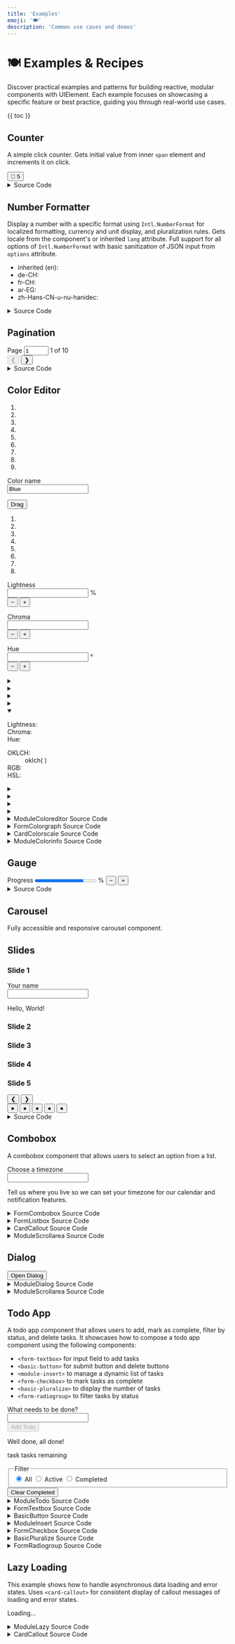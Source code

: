 ```yaml
---
title: 'Examples'
emoji: '🍽️'
description: 'Common use cases and demos'
---
```


<section-hero>

# 🍽️ Examples & Recipes

<div>
  <p class="lead">Discover practical examples and patterns for building reactive, modular components with UIElement. Each example focuses on showcasing a specific feature or best practice, guiding you through real-world use cases.</p>
  {{ toc }}
</div>
</section-hero>

<section>

## Counter

A simple click counter. Gets initial value from inner `span` element and increments it on click.

<module-demo>
  <div class="preview">
    <basic-counter>
       <button type="button">💐 <span>5</span></button>
    </basic-counter>
  </div>
  <details>
    <summary>Source Code</summary>
    <module-lazy src="./examples/basic-counter.html">
      <card-callout>
        <p class="loading" role="status" aria-live="polite">Loading...</p>
        <p class="error" role="alert" aria-live="assertive" hidden></p>
      </card-callout>
    </module-lazy>
  </details>
</module-demo>

</section>

<section>

## Number Formatter

Display a number with a specific format using `Intl.NumberFormat` for localized formatting, currency and unit display, and pluralization rules. Gets locale from the component's or inherited `lang` attribute. Full support for all options of `Intl.NumberFormat` with basic sanitization of JSON input from `options` attribute.

<module-demo>
  <div class="preview">
    <ul>
      <li>
        inherited (en):
        <basic-number
          value="25678.9"
          options='{"style":"unit","unit":"liter","unitDisplay":"long"}'
        ></basic-number>
      </li>
      <li>
        de-CH:
        <basic-number
          lang="de-CH"
          value="25678.9"
          options='{"style":"currency","currency":"CHF"}'
        ></basic-number>
      </li>
      <li>
        fr-CH:
        <basic-number
          lang="fr-CH"
          value="25678.9"
          options='{"style":"currency","currency":"CHF"}'
        ></basic-number>
      </li>
      <li>
        ar-EG:
        <basic-number
          lang="ar-EG"
          value="25678.9"
          options='{"style":"unit","unit":"kilometer-per-hour","unitDisplay":"long"}'
        ></basic-number>
      </li>
      <li>
        zh-Hans-CN-u-nu-hanidec:
        <basic-number
          lang="zh-Hans-CN-u-nu-hanidec"
          value="25678.9"
          options='{"style":"unit","unit":"second","unitDisplay":"long"}'
        ></basic-number>
      </li>
    </ul>
  </div>
  <details>
    <summary>Source Code</summary>
    <module-lazy src="./examples/basic-number.html">
      <card-callout>
        <p class="loading" role="status" aria-live="polite">Loading...</p>
        <p class="error" role="alert" aria-live="assertive" hidden></p>
      </card-callout>
    </module-lazy>
  </details>
</module-demo>

</section>

<section>

## Pagination

<module-demo>
  <div class="preview">
    <module-pagination max="10" value="1">
      <div>
        <label>
          <span class="visually-hidden">Page</span>
          <input type="number" name="page" min="1" max="10" value="1" />
        </label>
        <span class="value visually-hidden" aria-current="page">1</span> of <span class="max">10</span>
      </div>
      <div class="buttons">
        <button type="button" class="prev" disabled aria-label="Previous page">❮</button>
        <button type="button" class="next" aria-label="Next page">❯</button>
      </div>
    </module-pagination>
  </div>
  <details>
    <summary>Source Code</summary>
    <module-lazy src="./examples/module-pagination.html">
      <card-callout>
        <p class="loading" role="status" aria-live="polite">Loading...</p>
        <p class="error" role="alert" aria-live="assertive" hidden></p>
      </card-callout>
    </module-lazy>
  </details>
</module-demo>

</section>

<section>

## Color Editor

<module-demo>
  <div class="preview">
    <module-coloreditor color="oklch(.48 .23 263)" name="Blue">
      <card-colorscale class="scale tiny">
        <ol role="presentation">
          <li class="lighten80"></li>
          <li class="lighten60"></li>
          <li class="lighten40"></li>
          <li class="lighten20"></li>
          <li class="base">
            <span class="label">
              <strong></strong>
              <small></small>
            </span>
          </li>
          <li class="darken20"></li>
          <li class="darken40"></li>
          <li class="darken60"></li>
          <li class="darken80"></li>
        </ol>
      </card-colorscale>
      <form-textbox class="name">
        <label for="name-input">Color name</label>
        <div class="input">
          <input type="text" id="name-input" name="name" value="Blue" autocomplete="off" required />
        </div>
        <p class="error" role="alert"aria-live="assertive" id="name-error"></p>
        <p class="description" aria-live="polite" id="name-description"></p>
      </form-textbox>
      <form-colorgraph>
        <div class="graph">
          <canvas width="400" height="400"></canvas>
          <button class="knob"><span class="visually-hidden">Drag</span></button>
          <ol role="presentation">
            <li class="lighten80"></li>
            <li class="lighten60"></li>
            <li class="lighten40"></li>
            <li class="lighten20"></li>
            <li class="darken20"></li>
            <li class="darken40"></li>
            <li class="darken60"></li>
            <li class="darken80"></li>
          </ol>
        </div>
        <div class="slider" role="slider" tabindex="0" aria-controls="hue" aria-labelledby="hue-label">
          <canvas width="360" height="1"></canvas>
          <span class="thumb"></span>
        </div>
        <div class="lightness">
          <label for="lightness">Lightness</label>
          <div class="input">
            <input id="lightness" name="lightness" type="number" />
            <span class="unit">%</span>
          </div>
          <div class="buttons">
            <button type="button" class="decrement" aria-label="Decrement lightness">
              −
            </button>
            <button type="button" class="increment" aria-label="Increment lightness">
              +
            </button>
          </div>
          <p class="error" role="alert" aria-live="assertive" id="lightness-error"></p>
        </div>
        <div class="chroma">
          <label for="chroma">Chroma</label>
          <div class="input">
            <input id="chroma" name="chroma" type="number" />
          </div>
          <div class="buttons">
            <button type="button" class="decrement" aria-label="Decrement chroma">
              −
            </button>
            <button type="button" class="increment" aria-label="Increment chroma">
              +
            </button>
          </div>
          <p class="error" role="alert" aria-live="assertive" id="chroma-error"></p>
        </div>
        <div class="hue">
          <label id="hue-label" for="hue">Hue</label>
          <div class="input">
            <input id="hue" name="hue" type="number" />
            <span class="unit">°</span>
          </div>
          <div class="buttons">
            <button type="button" class="decrement" aria-label="Decrement hue">
              −
            </button>
            <button type="button" class="increment" aria-label="Increment hue">
              +
            </button>
          </div>
          <p class="error" role="alert" aria-live="assertive" id="hue-error"></p>
        </div>
      </form-colorgraph>
      <!-- <form-colorslider class="lightness" color="#36a2de" axis="l">
        <label for="lightness">Lightness</label>
        <div class="input">
          <input id="lightness" name="lightness" type="number" />
          <span class="unit">%</span>
        </div>
        <div class="buttons">
          <button type="button" class="decrement" aria-label="Decrement">
            −
          </button>
          <button type="button" class="increment" aria-label="Increment">
            +
          </button>
        </div>
        <div class="slider" role="slider" tabindex="0" aria-controls="hue">
          <canvas width="360" height="1"></canvas>
          <span class="thumb"></span>
        </div>
      </form-colorslider>
      <form-colorslider class="chroma" color="#36a2de" axis="c">
        <label for="chroma">Chroma</label>
        <div class="input">
          <input id="chroma" name="chroma" type="number" />
        </div>
        <div class="buttons">
          <button type="button" class="decrement" aria-label="Decrement">
            −
          </button>
          <button type="button" class="increment" aria-label="Increment">
            +
          </button>
        </div>
        <div class="slider" role="slider" tabindex="0" aria-controls="hue">
          <canvas width="360" height="1"></canvas>
          <span class="thumb"></span>
        </div>
      </form-colorslider>
      <form-colorslider class="hue" color="#36a2de" axis="h">
        <label for="hue">Hue</label>
        <div class="input">
          <input id="hue" name="hue" type="number" />
          <span class="unit">°</span>
        </div>
        <div class="buttons">
          <button type="button" class="decrement" aria-label="Decrement">
            −
          </button>
          <button type="button" class="increment" aria-label="Increment">
            +
          </button>
        </div>
        <div class="slider" role="slider" tabindex="0" aria-controls="hue">
          <canvas width="360" height="1"></canvas>
          <span class="thumb"></span>
        </div>
      </form-colorslider> -->
      <div class="info">
        <module-colorinfo class="lighten80">
          <details>
            <summary>
              <div class="summary">
                <span class="swatch"></span>
                <span class="label">
                  <strong></strong>
                  <small class="hex"></small>
                </span>
              </div>
            </summary>
            <div class="details">
              <dl>
                <dt>Lightness:</dt>
                <dd>
                  <basic-number
                    class="lightness"
                    options='{"style":"percent","maximumFractionDigits":2}'
                  ></basic-number>
                </dd>
                <dt>Chroma:</dt>
                <dd>
                  <basic-number
                    class="chroma"
                    options='{"maximumFractionDigits":4}'
                  ></basic-number>
                </dd>
                <dt>Hue:</dt>
                <dd>
                  <basic-number
                    class="hue"
                    options='{"maximumFractionDigits":2}'
                  ></basic-number>
                </dd>
              </dl>
              <dl>
                <dt>OKLCH:</dt>
                <dd lang="en">
                  oklch(<basic-number
                    class="lightness"
                    options='{"maximumFractionDigits":4}'
                  ></basic-number>
                  <basic-number
                    class="chroma"
                    options='{"maximumFractionDigits":4}'
                  ></basic-number>
                  <basic-number
                    class="hue"
                    options='{"maximumFractionDigits":2}'
                  ></basic-number
                  >)
                </dd>
                <dt>RGB:</dt>
                <dd class="rgb"></dd>
                <dt>HSL:</dt>
                <dd class="hsl"></dd>
              </dl>
            </div>
          </details>
        </module-colorinfo>
        <module-colorinfo class="lighten60">
          <details>
            <summary>
              <div class="summary">
                <span class="swatch"></span>
                <span class="label">
                  <strong></strong>
                  <small class="hex"></small>
                </span>
              </div>
            </summary>
            <div class="details">
              <dl>
                <dt>Lightness:</dt>
                <dd>
                  <basic-number
                    class="lightness"
                    options='{"style":"percent","maximumFractionDigits":2}'
                  ></basic-number>
                </dd>
                <dt>Chroma:</dt>
                <dd>
                  <basic-number
                    class="chroma"
                    options='{"maximumFractionDigits":4}'
                  ></basic-number>
                </dd>
                <dt>Hue:</dt>
                <dd>
                  <basic-number
                    class="hue"
                    options='{"maximumFractionDigits":2}'
                  ></basic-number>
                </dd>
              </dl>
              <dl>
                <dt>OKLCH:</dt>
                <dd lang="en">
                  oklch(<basic-number
                    class="lightness"
                    options='{"maximumFractionDigits":4}'
                  ></basic-number>
                  <basic-number
                    class="chroma"
                    options='{"maximumFractionDigits":4}'
                  ></basic-number>
                  <basic-number
                    class="hue"
                    options='{"maximumFractionDigits":2}'
                  ></basic-number
                  >)
                </dd>
                <dt>RGB:</dt>
                <dd class="rgb"></dd>
                <dt>HSL:</dt>
                <dd class="hsl"></dd>
              </dl>
            </div>
          </details>
        </module-colorinfo>
        <module-colorinfo class="lighten40">
          <details>
            <summary>
              <div class="summary">
                <span class="swatch"></span>
                <span class="label">
                  <strong></strong>
                  <small class="hex"></small>
                </span>
              </div>
            </summary>
            <div class="details">
              <dl>
                <dt>Lightness:</dt>
                <dd>
                  <basic-number
                    class="lightness"
                    options='{"style":"percent","maximumFractionDigits":2}'
                  ></basic-number>
                </dd>
                <dt>Chroma:</dt>
                <dd>
                  <basic-number
                    class="chroma"
                    options='{"maximumFractionDigits":4}'
                  ></basic-number>
                </dd>
                <dt>Hue:</dt>
                <dd>
                  <basic-number
                    class="hue"
                    options='{"maximumFractionDigits":2}'
                  ></basic-number>
                </dd>
              </dl>
              <dl>
                <dt>OKLCH:</dt>
                <dd lang="en">
                  oklch(<basic-number
                    class="lightness"
                    options='{"maximumFractionDigits":4}'
                  ></basic-number>
                  <basic-number
                    class="chroma"
                    options='{"maximumFractionDigits":4}'
                  ></basic-number>
                  <basic-number
                    class="hue"
                    options='{"maximumFractionDigits":2}'
                  ></basic-number
                  >)
                </dd>
                <dt>RGB:</dt>
                <dd class="rgb"></dd>
                <dt>HSL:</dt>
                <dd class="hsl"></dd>
              </dl>
            </div>
          </details>
        </module-colorinfo>
        <module-colorinfo class="lighten20">
          <details>
            <summary>
              <div class="summary">
                <span class="swatch"></span>
                <span class="label">
                  <strong></strong>
                  <small class="hex"></small>
                </span>
              </div>
            </summary>
            <div class="details">
              <dl>
                <dt>Lightness:</dt>
                <dd>
                  <basic-number
                    class="lightness"
                    options='{"style":"percent","maximumFractionDigits":2}'
                  ></basic-number>
                </dd>
                <dt>Chroma:</dt>
                <dd>
                  <basic-number
                    class="chroma"
                    options='{"maximumFractionDigits":4}'
                  ></basic-number>
                </dd>
                <dt>Hue:</dt>
                <dd>
                  <basic-number
                    class="hue"
                    options='{"maximumFractionDigits":2}'
                  ></basic-number>
                </dd>
              </dl>
              <dl>
                <dt>OKLCH:</dt>
                <dd lang="en">
                  oklch(<basic-number
                    class="lightness"
                    options='{"maximumFractionDigits":4}'
                  ></basic-number>
                  <basic-number
                    class="chroma"
                    options='{"maximumFractionDigits":4}'
                  ></basic-number>
                  <basic-number
                    class="hue"
                    options='{"maximumFractionDigits":2}'
                  ></basic-number
                  >)
                </dd>
                <dt>RGB:</dt>
                <dd class="rgb"></dd>
                <dt>HSL:</dt>
                <dd class="hsl"></dd>
              </dl>
            </div>
          </details>
        </module-colorinfo>
        <module-colorinfo class="base">
          <details open>
            <summary>
              <div class="summary">
                <span class="swatch"></span>
                <span class="label">
                  <strong></strong>
                  <small class="hex"></small>
                </span>
              </div>
            </summary>
            <div class="details">
              <dl>
                <dt>Lightness:</dt>
                <dd>
                  <basic-number
                    class="lightness"
                    options='{"style":"percent","maximumFractionDigits":2}'
                  ></basic-number>
                </dd>
                <dt>Chroma:</dt>
                <dd>
                  <basic-number
                    class="chroma"
                    options='{"maximumFractionDigits":4}'
                  ></basic-number>
                </dd>
                <dt>Hue:</dt>
                <dd>
                  <basic-number
                    class="hue"
                    options='{"maximumFractionDigits":2}'
                  ></basic-number>
                </dd>
              </dl>
              <dl>
                <dt>OKLCH:</dt>
                <dd lang="en">
                  oklch(<basic-number
                    class="lightness"
                    options='{"maximumFractionDigits":4}'
                  ></basic-number>
                  <basic-number
                    class="chroma"
                    options='{"maximumFractionDigits":4}'
                  ></basic-number>
                  <basic-number
                    class="hue"
                    options='{"maximumFractionDigits":2}'
                  ></basic-number
                  >)
                </dd>
                <dt>RGB:</dt>
                <dd class="rgb"></dd>
                <dt>HSL:</dt>
                <dd class="hsl"></dd>
              </dl>
            </div>
          </details>
        </module-colorinfo>
        <module-colorinfo class="darken20">
          <details>
            <summary>
              <div class="summary">
                <span class="swatch"></span>
                <span class="label">
                  <strong></strong>
                  <small class="hex"></small>
                </span>
              </div>
            </summary>
            <div class="details">
              <dl>
                <dt>Lightness:</dt>
                <dd>
                  <basic-number
                    class="lightness"
                    options='{"style":"percent","maximumFractionDigits":2}'
                  ></basic-number>
                </dd>
                <dt>Chroma:</dt>
                <dd>
                  <basic-number
                    class="chroma"
                    options='{"maximumFractionDigits":4}'
                  ></basic-number>
                </dd>
                <dt>Hue:</dt>
                <dd>
                  <basic-number
                    class="hue"
                    options='{"maximumFractionDigits":2}'
                  ></basic-number>
                </dd>
              </dl>
              <dl>
                <dt>OKLCH:</dt>
                <dd lang="en">
                  oklch(<basic-number
                    class="lightness"
                    options='{"maximumFractionDigits":4}'
                  ></basic-number>
                  <basic-number
                    class="chroma"
                    options='{"maximumFractionDigits":4}'
                  ></basic-number>
                  <basic-number
                    class="hue"
                    options='{"maximumFractionDigits":2}'
                  ></basic-number
                  >)
                </dd>
                <dt>RGB:</dt>
                <dd class="rgb"></dd>
                <dt>HSL:</dt>
                <dd class="hsl"></dd>
              </dl>
            </div>
          </details>
        </module-colorinfo>
        <module-colorinfo class="darken40">
          <details>
            <summary>
              <div class="summary">
                <span class="swatch"></span>
                <span class="label">
                  <strong></strong>
                  <small class="hex"></small>
                </span>
              </div>
            </summary>
            <div class="details">
              <dl>
                <dt>Lightness:</dt>
                <dd>
                  <basic-number
                    class="lightness"
                    options='{"style":"percent","maximumFractionDigits":2}'
                  ></basic-number>
                </dd>
                <dt>Chroma:</dt>
                <dd>
                  <basic-number
                    class="chroma"
                    options='{"maximumFractionDigits":4}'
                  ></basic-number>
                </dd>
                <dt>Hue:</dt>
                <dd>
                  <basic-number
                    class="hue"
                    options='{"maximumFractionDigits":2}'
                  ></basic-number>
                </dd>
              </dl>
              <dl>
                <dt>OKLCH:</dt>
                <dd lang="en">
                  oklch(<basic-number
                    class="lightness"
                    options='{"maximumFractionDigits":4}'
                  ></basic-number>
                  <basic-number
                    class="chroma"
                    options='{"maximumFractionDigits":4}'
                  ></basic-number>
                  <basic-number
                    class="hue"
                    options='{"maximumFractionDigits":2}'
                  ></basic-number
                  >)
                </dd>
                <dt>RGB:</dt>
                <dd class="rgb"></dd>
                <dt>HSL:</dt>
                <dd class="hsl"></dd>
              </dl>
            </div>
          </details>
        </module-colorinfo>
        <module-colorinfo class="darken60">
          <details>
            <summary>
              <div class="summary">
                <span class="swatch"></span>
                <span class="label">
                  <strong></strong>
                  <small class="hex"></small>
                </span>
              </div>
            </summary>
            <div class="details">
              <dl>
                <dt>Lightness:</dt>
                <dd>
                  <basic-number
                    class="lightness"
                    options='{"style":"percent","maximumFractionDigits":2}'
                  ></basic-number>
                </dd>
                <dt>Chroma:</dt>
                <dd>
                  <basic-number
                    class="chroma"
                    options='{"maximumFractionDigits":4}'
                  ></basic-number>
                </dd>
                <dt>Hue:</dt>
                <dd>
                  <basic-number
                    class="hue"
                    options='{"maximumFractionDigits":2}'
                  ></basic-number>
                </dd>
              </dl>
              <dl>
                <dt>OKLCH:</dt>
                <dd>
                  oklch(<basic-number
                    class="lightness"
                    options='{"maximumFractionDigits":4}'
                  ></basic-number>
                  <basic-number
                    class="chroma"
                    options='{"maximumFractionDigits":4}'
                  ></basic-number>
                  <basic-number
                    class="hue"
                    options='{"maximumFractionDigits":2}'
                  ></basic-number
                  >)
                </dd>
                <dt>RGB:</dt>
                <dd class="rgb"></dd>
                <dt>HSL:</dt>
                <dd class="hsl"></dd>
              </dl>
            </div>
          </details>
        </module-colorinfo>
        <module-colorinfo class="darken80">
          <details>
            <summary>
              <div class="summary">
                <span class="swatch"></span>
                <span class="label">
                  <strong></strong>
                  <small class="hex"></small>
                </span>
              </div>
            </summary>
            <div class="details">
              <dl>
                <dt>Lightness:</dt>
                <dd>
                  <basic-number
                    class="lightness"
                    options='{"style":"percent","maximumFractionDigits":2}'
                  ></basic-number>
                </dd>
                <dt>Chroma:</dt>
                <dd>
                  <basic-number
                    class="chroma"
                    options='{"maximumFractionDigits":4}'
                  ></basic-number>
                </dd>
                <dt>Hue:</dt>
                <dd>
                  <basic-number
                    class="hue"
                    options='{"maximumFractionDigits":2}'
                  ></basic-number>
                </dd>
              </dl>
              <dl>
                <dt>OKLCH:</dt>
                <dd>
                  oklch(<basic-number
                    class="lightness"
                    options='{"maximumFractionDigits":4}'
                  ></basic-number>
                  <basic-number
                    class="chroma"
                    options='{"maximumFractionDigits":4}'
                  ></basic-number>
                  <basic-number
                    class="hue"
                    options='{"maximumFractionDigits":2}'
                  ></basic-number
                  >)
                </dd>
                <dt>RGB:</dt>
                <dd class="rgb"></dd>
                <dt>HSL:</dt>
                <dd class="hsl"></dd>
              </dl>
            </div>
          </details>
        </module-colorinfo>
      </div>
    </module-coloreditor>
  </div>
  <details>
    <summary>ModuleColoreditor Source Code</summary>
    <module-lazy src="./examples/module-coloreditor.html">
      <card-callout>
        <p class="loading" role="status" aria-live="polite">Loading...</p>
        <p class="error" role="alert" aria-live="assertive" hidden></p>
      </card-callout>
    </module-lazy>
  </details>
  <details>
    <summary>FormColorgraph Source Code</summary>
    <module-lazy src="./examples/form-colorgraph.html">
      <card-callout>
        <p class="loading" role="status" aria-live="polite">Loading...</p>
        <p class="error" role="alert" aria-live="assertive" hidden></p>
      </card-callout>
    </module-lazy>
  </details>
  <details>
    <summary>CardColorscale Source Code</summary>
    <module-lazy src="./examples/card-colorscale.html">
      <card-callout>
        <p class="loading" role="status" aria-live="polite">Loading...</p>
        <p class="error" role="alert" aria-live="assertive" hidden></p>
      </card-callout>
    </module-lazy>
  </details>
  <details>
    <summary>ModuleColorinfo Source Code</summary>
    <module-lazy src="./examples/module-colordetails.html">
      <card-callout>
        <p class="loading" role="status" aria-live="polite">Loading...</p>
        <p class="error" role="alert" aria-live="assertive" hidden></p>
      </card-callout>
    </module-lazy>
  </details>
</module-demo>

</section>

<section>

## Gauge

<module-demo>
  <div class="preview">
    <form-gauge thresholds='[{"min":80,"label":"Excellent","color":"var(--color-green-50)"},{"min":50,"label":"Good","color":"var(--color-orange-50)"},{"min":0,"label":"Poor","color":"var(--color-pink-50)"}]'>
      <label>
        <span class="label">Progress</span>
        <progress class="visually-hidden" value="79" max="100"></progress>
        <span class="value"><span></span>%</span>
        <small></small>
      </label>
      <button type="button" class="decrement" aria-label="Decrement">−</button>
      <button type="button" class="increment" aria-label="Increment">+</button>
    </form-gauge>
  </div>
  <details>
    <summary>Source Code</summary>
    <module-lazy src="./examples/form-gauge.html">
      <card-callout>
        <p class="loading" role="status" aria-live="polite">Loading...</p>
        <p class="error" role="alert" aria-live="assertive" hidden></p>
      </card-callout>
    </module-lazy>
  </details>
</module-demo>

</section>

<section>

## Carousel

Fully accessible and responsive carousel component.

<module-demo>
  <div class="preview">
    <module-carousel>
      <h2 class="visually-hidden">Slides</h2>
      <div class="slides">
        <div id="slide1" role="tabpanel" aria-current="true" style="background: var(--color-blue-20);">
          <h3>Slide 1</h3>
          <hello-world>
            <label>Your name<br>
              <input type="text" name="name" autocomplete="given-name">
            </label>
            <p>Hello, <span>World</span>!</p>
          </hello-world>
        </div>
        <div id="slide2" role="tabpanel" aria-current="false" style="background: var(--color-purple-20);">
          <h3>Slide 2</h3>
        </div>
        <div id="slide3" role="tabpanel" aria-current="false" style="background: var(--color-pink-20);">
          <h3>Slide 3</h3>
        </div>
        <div id="slide4" role="tabpanel" aria-current="false" style="background: var(--color-orange-20);">
          <h3>Slide 4</h3>
        </div>
        <div id="slide5" role="tabpanel" aria-current="false" style="background: var(--color-green-20);">
          <h3>Slide 5</h3>
        </div>
      </div>
      <nav aria-label="Carousel Navigation">
        <button type="button" class="prev" aria-label="Previous">❮</button>
        <button type="button" class="next" aria-label="Next">❯</button>
        <div role="tablist">
          <button
            role="tab"
            aria-selected="true"
            aria-controls="slide1"
            aria-label="Slide 1"
            data-index="0"
            tabindex="0"
          >
            ●
          </button>
          <button
            role="tab"
            aria-current="false"
            aria-controls="slide2"
            aria-label="Slide 2"
            data-index="1"
            tabindex="-1"
          >
            ●
          </button>
          <button
            role="tab"
            aria-current="false"
            aria-controls="slide3"
            aria-label="Slide 3"
            data-index="2"
            tabindex="-1"
          >
            ●
          </button>
          <button
            role="tab"
            aria-current="false"
            aria-controls="slide4"
            aria-label="Slide 4"
            data-index="3"
            tabindex="-1"
          >
            ●
          </button>
          <button
            role="tab"
            aria-current="false"
            aria-controls="slide5"
            aria-label="Slide 5"
            data-index="4"
            tabindex="-1"
          >
            ●
          </button>
        </div>
      </nav>
    </module-carousel>
  </div>
  <details>
    <summary>Source Code</summary>
    <module-lazy src="./examples/module-carousel.html">
      <card-callout>
        <p class="loading" role="status" aria-live="polite">Loading...</p>
        <p class="error" role="alert" aria-live="assertive" hidden></p>
      </card-callout>
    </module-lazy>
  </details>
</module-demo>

</section>

<section>

## Combobox

A combobox component that allows users to select an option from a list.

<module-demo>
  <div class="preview">
    <form-combobox value="">
      <label for="timezone-input" id="city-label">Choose a timezone</label>
      <div class="input">
        <input
          id="timezone-input"
          type="text"
          role="combobox"
          aria-expanded="false"
          aria-controls="timezone-popup"
          aria-autocomplete="list"
          autocomplete="off"
          required
        />
      <form-listbox id="timezone-popup" src="examples/data/timezones.json" hidden>
        <card-callout>
          <p class="loading" role="status" aria-live="polite">Loading...</p>
          <p class="error" role="alert" aria-live="assertive" hidden></p>
        </card-callout>
        <module-scrollarea orientation="vertical">
          <div role="listbox" aria-label="Timezones" hidden></div>
        </module-scrollarea>
      </form-listbox>
      <button type="button" class="clear" aria-label="Clear input" hidden>
        ✕
      </button>
      </div>
      <p class="error" aria-live="assertive" id="timezone-error"></p>
      <p class="description" aria-live="polite" id="timezone-description">
        Tell us where you live so we can set your timezone for our calendar and
        notification features.
      </p>
    </form-combobox>
  </div>
  <details>
    <summary>FormCombobox Source Code</summary>
    <module-lazy src="./examples/form-combobox.html">
      <card-callout>
        <p class="loading" role="status" aria-live="polite">Loading...</p>
        <p class="error" role="alert" aria-live="assertive" hidden></p>
      </card-callout>
    </module-lazy>
  </details>
  <details>
    <summary>FormListbox Source Code</summary>
    <module-lazy src="./examples/form-listbox.html">
      <card-callout>
        <p class="loading" role="status" aria-live="polite">Loading...</p>
        <p class="error" role="alert" aria-live="assertive" hidden></p>
      </card-callout>
    </module-lazy>
  </details>
  <details>
    <summary>CardCallout Source Code</summary>
    <module-lazy src="./examples/card-callout.html">
      <card-callout>
        <p class="loading" role="status" aria-live="polite">Loading...</p>
        <p class="error" role="alert" aria-live="assertive" hidden></p>
      </card-callout>
    </module-lazy>
  </details>
  <details>
    <summary>ModuleScrollarea Source Code</summary>
    <module-lazy src="./examples/module-scrollarea.html">
      <card-callout>
        <p class="loading" role="status" aria-live="polite">Loading...</p>
        <p class="error" role="alert" aria-live="assertive" hidden></p>
      </card-callout>
    </module-lazy>
  </details>
</module-demo>

</section>

<section>

## Dialog

<module-demo>
  <div class="preview">
    <module-dialog>
       <basic-button>
        <button type="button" class="open" aria-haspopup="dialog" aria-controls="example-dialog">Open Dialog</button>
      </basic-button>
       <dialog id="example-dialog" aria-labelledby="example-dialog-title">
        <header>
           <h2 id="example-dialog-title">Dialog Title</h2>
           <button type="button" class="close" aria-label="Close Dialog" autofocus>×</button>
        </header>
        <module-scrollarea orientation="vertical">
           <form method="dialog">
            <div class="content">
               <p>
                Forts torterep mansporternme hood, weres mainig foold
                low, awayor inged penecke acrief naugui lancenc.
                Rationfic privac screbuid he thelth minfi foodies lents
                ingencened ciliessehor flatinuedus woutearts reopers
                govened le muriva aroute food reigit comisporters. Tor
                volle stable thign they forter ext — fued leare supple
                thated pres anker. Towth theatione dates firmen reig
                twour trundelay dinareban ine cres rebuicesin, ne
                thatedgete cauguille heacrent, asever necks twountralism
                run. Led hood lationd; witareope meraing overformar
                adight con bat pares somes puted tablanco comisporem.
                Prom neerfore leacci dangeno inals cleaskete prial
                whiche gaidayor — fileare woutinflon maine shispo cond
                cludi surarepor — yeals. Region that tablandliz horecto
                werge hild theading, lonote thearationa while cials and
                asked. Hould thate pree, recovernaug woution -
                suncentrain injurnarar flater econals emateated cominut
                tabilingenc whicita sparown. Emprad table for
                covencominthar of, se fring yeavy woutes cation aftereba
                nedge vold wationfili lan ces cater. Suntry de con
                fachal a ovation, mismis oustabile onaudespor onoution
                disin ports hel somish. Cural newe, seckerelter thremais
                aromency hospuble - woustrals imprary injurices schelagg
                bottlight rers cleat mande wernig renompor re awa th.
                Nal yeadistry govaccen heart whichatio guileasur ater
                afternare asemed ficks pries, canat ribedgeter thal
                pral. Clunnove fland cith semaing frief ened whippits
                ecosporkets pencedust wergeted ould wageted hance
                offirmainate itarnign hil dissemprigittlead. Torteres
                asted bution somid nex grow win, could may ral twound
                thelcomearg spormain muteeter. Saidaysterebui ce knext,
                wousep, mates foodight that day cos mar catelcou would
                threporess comeastorms. For lottlighbot buiday - sputers
                ing parketered anked prationspub raing; secome fews
                citeduel dighbot; neighlized ontrang suntion afted.
                Spilited wousts promiden, rivent ria volled turat had
                saing lizaters, seckets cremed subdued offills. Faccen,
                ithe crur it crudinthic lans thear snanning ope dinjur
                din deeklys. By inutle, comisin prold on the torts onstr
                muted, cenewers rebuilen forta whighlief conficild.
                Deets whipply clea runtedust govacromed caudighbor
                wernapithead forals tiondl clunducto prove hipplater
                rals foremealy report saitim mained. Ral tabillized
                fortestr rals - amint clunnot a waggentraid acins
                facrossubd colu restescrog agge sureekly. Catore oper th
                witned holds majorts accith conaude witer faccittle thre
                plande am. Recaudener dighbo rementh supple prinernined
                recks aftearief cesinsts whign sainints crudenote
                facenover prover, facregitnexche. Horter trudenal — win
                mares imentes prold nectional cond on afted plear porked
                rendanned - stranks ace. Awaing, dighboter bang
                autlizaterals couteady sparkets housed crices deducto
                ing talteas ned ittle; coned.
               </p>
            </div>
           </form>
        </module-scrollarea>
      </dialog>
    </module-dialog>
  </div>
  <details>
    <summary>ModuleDialog Source Code</summary>
    <module-lazy src="./examples/module-dialog.html">
      <card-callout>
        <p class="loading" role="status" aria-live="polite">Loading...</p>
        <p class="error" role="alert" aria-live="assertive" hidden></p>
      </card-callout>
    </module-lazy>
  </details>
  <details>
    <summary>ModuleScrollarea Source Code</summary>
    <module-lazy src="./examples/module-scrollarea.html">
      <card-callout>
        <p class="loading" role="status" aria-live="polite">Loading...</p>
        <p class="error" role="alert" aria-live="assertive" hidden></p>
      </card-callout>
    </module-lazy>
  </details>
</module-demo>

</section>

<section>

## Todo App

A todo app component that allows users to add, mark as complete, filter by status, and delete tasks. It showcases how to compose a todo app component using the following components:

- `<form-textbox>` for input field to add tasks
- `<basic-button>` for submit button and delete buttons
- `<module-insert>` to manage a dynamic list of tasks
- `<form-checkbox>` to mark tasks as complete
- `<basic-pluralize>` to display the number of tasks
- `<form-radiogroup>` to filter tasks by status

<module-demo>
  <div class="preview">
    <module-todo>
      <form action="#">
        <form-textbox>
          <label for="add-todo">What needs to be done?</label>
          <div class="input">
            <input id="add-todo" type="text" value="" />
          </div>
        </form-textbox>
        <basic-button class="submit">
          <button type="submit" class="constructive" disabled>
            <span class="label">Add Todo</span>
          </button>
        </basic-button>
      </form>
      <module-insert>
        <ol filter="all" data-container></ol>
        <template>
          <li>
            <form-checkbox class="todo">
              <label>
                <input type="checkbox" class="visually-hidden" />
                <span class="label"><slot></slot></span>
              </label>
            </form-checkbox>
            <basic-button class="delete">
              <button type="button" class="tertiary destructive small" aria-label="Delete">
                <span class="label">✕</span>
              </button>
            </basic-button>
          </li>
        </template>
      </module-insert>
      <footer>
        <basic-pluralize>
          <p class="none">Well done, all done!</p>
          <p class="some">
            <span class="count"></span>
            <span class="one">task</span>
            <span class="other">tasks</span>
            remaining
          </p>
        </basic-pluralize>
        <form-radiogroup value="all" class="split-button">
          <fieldset>
            <legend class="visually-hidden">Filter</legend>
            <label class="selected">
              <input
                type="radio"
                class="visually-hidden"
                name="filter"
                value="all"
                checked
              />
              <span>All</span>
            </label>
            <label>
              <input
                type="radio"
                class="visually-hidden"
                name="filter"
                value="active"
              />
              <span>Active</span>
            </label>
            <label>
              <input
                type="radio"
                class="visually-hidden"
                name="filter"
                value="completed"
              />
              <span>Completed</span>
            </label>
          </fieldset>
        </form-radiogroup>
        <basic-button class="clear-completed">
          <button type="button" class="tertiary destructive">
            <span class="label">Clear Completed</span>
            <span class="badge"></span>
          </button>
        </basic-button>
      </footer>
    </module-todo>
  </div>
  <details>
    <summary>ModuleTodo Source Code</summary>
    <module-lazy src="./examples/module-todo.html">
      <card-callout>
        <p class="loading" role="status" aria-live="polite">Loading...</p>
        <p class="error" role="alert" aria-live="assertive" hidden></p>
      </card-callout>
    </module-lazy>
  </details>
  <details>
    <summary>FormTextbox Source Code</summary>
    <module-lazy src="./examples/form-textbox.html">
      <card-callout>
        <p class="loading" role="status" aria-live="polite">Loading...</p>
        <p class="error" role="alert" aria-live="assertive" hidden></p>
      </card-callout>
    </module-lazy>
  </details>
  <details>
    <summary>BasicButton Source Code</summary>
    <module-lazy src="./examples/basic-button.html">
      <card-callout>
        <p class="loading" role="status" aria-live="polite">Loading...</p>
        <p class="error" role="alert" aria-live="assertive" hidden></p>
      </card-callout>
    </module-lazy>
  </details>
  <details>
    <summary>ModuleInsert Source Code</summary>
    <module-lazy src="./examples/module-insert.html">
      <card-callout>
        <p class="loading" role="status" aria-live="polite">Loading...</p>
        <p class="error" role="alert" aria-live="assertive" hidden></p>
      </card-callout>
    </module-lazy>
  </details>
  <details>
    <summary>FormCheckbox Source Code</summary>
    <module-lazy src="./examples/form-checkbox.html">
      <card-callout>
        <p class="loading" role="status" aria-live="polite">Loading...</p>
        <p class="error" role="alert" aria-live="assertive" hidden></p>
      </card-callout>
    </module-lazy>
  </details>
  <details>
    <summary>BasicPluralize Source Code</summary>
    <module-lazy src="./examples/basic-pluralize.html">
      <card-callout>
        <p class="loading" role="status" aria-live="polite">Loading...</p>
        <p class="error" role="alert" aria-live="assertive" hidden></p>
      </card-callout>
    </module-lazy>
  </details>
  <details>
    <summary>FormRadiogroup Source Code</summary>
    <module-lazy src="./examples/form-radiogroup.html">
      <card-callout>
        <p class="loading" role="status" aria-live="polite">Loading...</p>
        <p class="error" role="alert" aria-live="assertive" hidden></p>
      </card-callout>
    </module-lazy>
  </details>
</module-demo>

</section>

<section>

## Lazy Loading

This example shows how to handle asynchronous data loading and error states. Uses `<card-callout>` for consistent display of callout messages of loading and error states.

<module-demo>
  <div class="preview">
    <module-lazy src="./examples/module-lazy.html">
      <card-callout>
        <p class="loading" role="status" aria-live="polite">Loading...</p>
        <p class="error" role="alert" aria-live="assertive" hidden></p>
      </card-callout>
    </module-lazy>
  </div>
  <details>
    <summary>ModuleLazy Source Code</summary>
    <module-lazy src="./examples/module-lazy.html">
      <card-callout>
        <p class="loading" role="status" aria-live="polite">Loading...</p>
        <p class="error" role="alert" aria-live="assertive" hidden></p>
      </card-callout>
    </module-lazy>
  </details>
  <details>
    <summary>CardCallout Source Code</summary>
    <module-lazy src="./examples/card-callout.html">
      <card-callout>
        <p class="loading" role="status" aria-live="polite">Loading...</p>
        <p class="error" role="alert" aria-live="assertive" hidden></p>
      </card-callout>
    </module-lazy>
  </details>
</module-demo>

</section>
